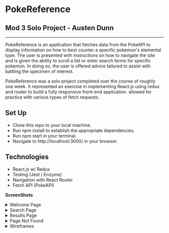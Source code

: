 # PokeReference
## Mod 3 Solo Project - Austen Dunn
---

PokeReference is an application that fetches data from the PokeAPI to display information on how to best counter a specific pokemon's elemental type. The user is presented with instructions on how to navigate the site and is given the ability to scroll a list or enter search terms for specific pokemon. In doing so, the user is offered advice tailored to assist with battling the specimen of interest.

PokeReference was a solo project completed over the course of roughly one week. It represented an exercise in implementing React.js using redux and router to build a fully responsive front-end application.  allowed for practice with various types of fetch requests.

## Set Up
- Clone this repo to your local machine. 
- Run npm install to establish the appropriate dependencies.
- Run npm start in your terminal.
- Navigate to http://localhost:3000/ in your browser.

## Technologies
- React.js w/ Redux
- Testing (Jest / Enzyme) 
- Navigation with React Router
- Fetch API (PokeAPI)

**ScreenShots**
<details>
 <summary>Welcome Page</summary>  

  ![image](https://user-images.githubusercontent.com/42498559/72292595-ee14bd00-360e-11ea-8cb4-e96bf0d506d2.png)

  
  ![image](https://user-images.githubusercontent.com/42498559/78181989-8e19ff80-7422-11ea-8fc9-5881f836c94d.png)
</details>

<details>
 <summary>Search Page</summary>  

  ![image](https://user-images.githubusercontent.com/42498559/72292527-cc1b3a80-360e-11ea-9aee-973adbf6afd6.png)

  
  ![image](https://user-images.githubusercontent.com/42498559/78182001-93774a00-7422-11ea-9ee8-5d1e2def2914.png)

</details>

<details>
 <summary>Results Page</summary>  

  ![image](https://user-images.githubusercontent.com/42498559/72292582-e81edc00-360e-11ea-827f-20bce36c0796.png)


</details>

<details>
 <summary>Page Not Found</summary>  

  ![image](https://user-images.githubusercontent.com/42498559/72292588-eb19cc80-360e-11ea-9cd0-48712ff181aa.png)


  ![image](https://user-images.githubusercontent.com/42498559/78181998-907c5980-7422-11ea-93e0-ff497999bced.png)


</details>





<details>
 <summary>Wireframes</summary>  

![Photo on 1-13-20 at 2 37 PM](https://user-images.githubusercontent.com/42498559/72294369-abed7a80-3612-11ea-9c03-88c2e1b19d8f.jpg)

![Photo on 1-13-20 at 2 38 PM](https://user-images.githubusercontent.com/42498559/72294372-ad1ea780-3612-11ea-820e-c89116e56eee.jpg)

![Photo on 1-13-20 at 2 39 PM](https://user-images.githubusercontent.com/42498559/72294374-ae4fd480-3612-11ea-9f5e-6c9709827abf.jpg)

</details>

